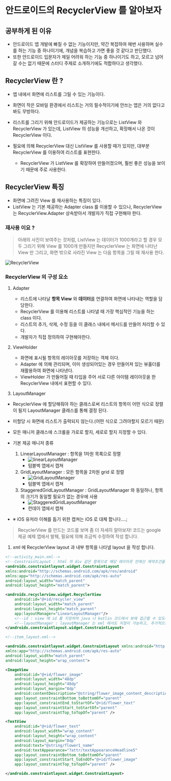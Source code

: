 # 안드로이드의 RecyclerView 를 알아보자

## 공부하게 된 이유
- 안드로이드 앱 개발에 빠질 수 없는 기능이지만, 약간 복잡하여 매번 사용하며 실수를 하는 기능 중 하나이기에, 개념을 복습하고 가면 좋을 것 같다고 판단했다.
- 또한 안드로이드 입문자가 제일 어려워 하는 기능 중 하나이기도 하고, 모르고 넘어갈 수는 없기 때문에 스터디 주제로 소개하기에도 적합하다고 생각했다.

## RecyclerView 란 ?
- 앱 내에서 화면에 리스트를 그릴 수 있는 기능이다. 
  
- 화면이 작은 모바일 환경에서 리스트는 거의 필수적이기에 안쓰는 앱은 거의 없다고 봐도 무방하다.

- 리스트를 그리기 위해 안드로이드가 제공하는 기능으로는 ListView 와 RecyclerView 가 있는데, ListView 의 성능을 개선하고, 확장해서 나온 것이 RecyclerView 이다.

- 필요에 의해 RecyclerView 대신 ListView 를 사용할 때가 있지만, 대부분 RecyclerView 를 이용하여 리스트를 표현한다.
    - RecyclerView 가 ListView 를 확장하여 만들어졌으며, 훨씬 좋은 성능을 보이기 때문에 주로 사용한다.

## RecyclerView 특징
- 화면에 그려진 View 를 재사용하는 특징이 있다.
- ListView 는 기본 제공하는 Adapter class 를 이용할 수 있으나, RecyclerView 는 RecyclerView.Adapter 상속받아서 개발자가 직접 구현해야 한다.

### 재사용 이요 ?
> 아래의 사진이 보여주는 것처럼, ListView 는 데이터가 1000개라고 할 경우 모두 그리기 위해 View 를 1000개 만들지만
> RecyclerView 는 화면에 나타난 View 만 그리고, 화면 밖으로 사라진 View 는 다음 항목을 그릴 때 재사용 한다.

![RecyclerView](https://user-images.githubusercontent.com/49216939/184875700-9d109c1a-b2bc-4fd8-b4be-1c5e593f113e.png)

### RecyclerView 의 구성 요소

1. Adapter
    - 리스트에 나타날 **항목 View** 와 **데이터**를 연결하여 화면에 나타내는 역할을 담당한다.
    - RecyclerView 를 이용해 리스트를 나타낼 때 가장 핵심적인 기능을 하는 class 이다.
    - 리스트의 추가, 삭제, 수정 등을 이 클래스 내에서 메서드를 만들어 처리할 수 있다.
    - 개발자가 직접 정의하여 구현해야한다.

2. ViewHolder
    - 화면에 표시될 항목의 레이아웃를 저장하는 객체 이다.
    - Adapter 에 의해 관리되며, 이미 생성되어있는 경우 만들어져 있는 뷰홀더를 재활용하여 화면에 나타낸다.
    - ViewHolder 가 만들어질 때 타입을 주어 서로 다른 아이템 레이아웃을 한 RecyclerView 내에서 표현할 수 있다.

3. LayoutManager
- RecyclerView 에 할당해줘야 하는 클래스로써 리스트의 항목이 어떤 식으로 정렬이 될지 LayoutManager 클래스를 통해 결정 된다.
- 미할당 시 화면에 리스트가 출력되지 않는다.(어떤 식으로 그려야할지 모르기 때문)    
- 모든 매니저 클래스에 스크롤을 가로로 할지, 세로로 할지 지정할 수 있다.
- 기본 제공 매니저 종류
   1. LinearLayoutManager : 항목을 1차원 목록으로 정렬
        - ![linearLayoutManager](https://user-images.githubusercontent.com/49216939/184869667-5fd9e29f-f177-4af0-a8e7-406efe89cf27.png)
        - 텀블벅 앱에서 캡쳐
   2. GridLayoutManager : 모든 항목을 2차원 grid 로 정렬
        - ![GridLayoutManager](https://user-images.githubusercontent.com/49216939/184869783-41869f2d-9778-4266-bc2d-502e192d4524.png)
        - 텀블벅 앱에서 캡쳐
   3. StaggeredGridLayoutManager : GridLayoutManager 와 동일하나, 항목의 크기가 동일할 필요가 없는 경우에 사용
        - ![StaggeredGridLayoutManager](https://user-images.githubusercontent.com/49216939/184869842-52660164-c7c1-466b-af26-6514faa29691.png)
        - 런데이 앱에서 캡쳐
    
- ※ iOS 유저라 이해를 돕기 위한 캡쳐는 iOS 로 대체 합니다....;

> RecyclerView 를 만드는 코드를 보며 좀 더 자세히 알아보자!
> 코드는 google 제공 예제 앱에서 발췌, 필요에 의해 조금씩 수정하여 작성 합니다.

1. xml 에 RecyclerView layout 과 내부 항목을 나타낼 layout 을 작성 합니다.
```xml
<!--activity_main.xml-->
<!--ConstraintLayout : html 의 div 같은 항목으로 해당 레이아웃 안에선 제약조건을 걸어 view 들의 위치를 지정 가능하다 -->
<androidx.constraintlayout.widget.ConstraintLayout
xmlns:android="http://schemas.android.com/apk/res/android"
xmlns:app="http://schemas.android.com/apk/res-auto"
android:layout_width="match_parent"
android:layout_height="match_parent">

<androidx.recyclerview.widget.RecyclerView
    android:id="@+id/recycler_view"
    android:layout_width="match_parent"
    android:layout_height="match_parent"
    app:layoutManager="LinearLayoutManager"/>
    <!--id : view 에 id 를 지정하여 java 나 kotlin 코드에서 뷰에 접근할 수 있도록 한다.-->
    <!--layoutManager : layoutManager 는 xml 에서도 지정이 가능하고, 추가적으로 다른 옵션 처리를 위해선 Activity 혹은 Fragment class 안에서 할당해주는 코드가 필요하다. -->
</androidx.constraintlayout.widget.ConstraintLayout>
```
```xml
<!--item_layout.xml-->

<androidx.constraintlayout.widget.ConstraintLayout xmlns:android="http://schemas.android.com/apk/res/android"
xmlns:app="http://schemas.android.com/apk/res-auto"
android:layout_width="match_parent"
android:layout_height="wrap_content">

<ImageView
    android:id="@+id/flower_image"
    android:layout_width="48dp"
    android:layout_height="48dp"
    android:layout_margin="8dp"
    android:contentDescription="@string/flower_image_content_description"
    app:layout_constraintBottom_toBottomOf="parent"
    app:layout_constraintEnd_toStartOf="@+id/flower_text"
    app:layout_constraintStart_toStartOf="parent"
    app:layout_constraintTop_toTopOf="parent" />

<TextView
    android:id="@+id/flower_text"
    android:layout_width="wrap_content"
    android:layout_height="wrap_content"
    android:layout_margin="8dp"
    android:text="@string/flower1_name"
    android:textAppearance="?attr/textAppearanceHeadline5"
    app:layout_constraintBottom_toBottomOf="parent"
    app:layout_constraintStart_toEndOf="@+id/flower_image"
    app:layout_constraintTop_toTopOf="parent" />

</androidx.constraintlayout.widget.ConstraintLayout>
```
 
